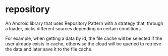 # repository
An Android library that uses Repository Pattern with a strategy that, through a loader, picks different sources depending on certain conditions.

For example, when getting a data by id, the file cache will be selected if the user already exists in cache, otherwise the cloud will be queried to retrieve the data and later save it to the file cache.
